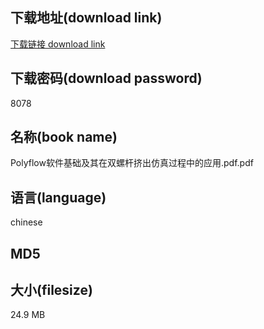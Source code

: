 ## 下载地址(download link)
[下载链接 download link](https://tutu365.netlify.app/?s=Polyflow%E8%BD%AF%E4%BB%B6%E5%9F%BA%E7%A1%80%E5%8F%8A%E5%85%B6%E5%9C%A8%E5%8F%8C%E8%9E%BA%E6%9D%86%E6%8C%A4%E5%87%BA%E4%BB%BF%E7%9C%9F%E8%BF%87%E7%A8%8B%E4%B8%AD%E7%9A%84%E5%BA%94%E7%94%A8.pdf)

## 下载密码(download password)
8078

## 名称(book name)
Polyflow软件基础及其在双螺杆挤出仿真过程中的应用.pdf.pdf

## 语言(language)
chinese

## MD5


## 大小(filesize)
24.9 MB
